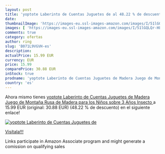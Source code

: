 ```yaml
---
layout: post
title: 'yoptote Laberinto de Cuentas Juguetes de al 48.22 % de descuento'
date: 
thumbnailImage: 'https://images-eu.ssl-images-amazon.com/images/I/51lGQLQr-HL._SL200_.jpg'
images: [ 'https://images-eu.ssl-images-amazon.com/images/I/51lGQLQr-HL._SL200_.jpg' ]
comments: true
category: ofertas
author: ring
slug: 'B071L9VGVH-es'
description:
actualPrice: 15.99 EUR
currency: EUR
price: 15.99
comparePrice: 30.88 EUR
inStock: true
prodname: 'yoptote Laberinto de Cuentas Juguetes de Madera Juego de Montaña Rusa de Madera para los Niños sobre 3 Años  Insecto '
country: 'es'
---
```


Ahora mismo tienes [yoptote Laberinto de Cuentas Juguetes de Madera Juego de Montaña Rusa de Madera para los Niños sobre 3 Años  Insecto ](https://www.amazon.es/dp/B071L9VGVH/?tag=tolees-21) a 15.99 EUR (original: 30.88 EUR) (48.22 %  de descuento) en el siguiente enlace!

[![yoptote Laberinto de Cuentas Juguetes de](https://images-eu.ssl-images-amazon.com/images/I/51lGQLQr-HL._SL200_.jpg)](https://www.amazon.es/dp/B071L9VGVH/?tag=tolees-21)

[Visítala!!!](https://www.amazon.es/dp/B071L9VGVH/?tag=tolees-21)

Links participate in Amazon Associate program and might generate a comission on qualifying sales
